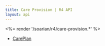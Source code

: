 ```yaml
---
title: Care Provision | R4 API
layout: api
---
```


<%= render '/soarian/r4/care-provision.*' %>

* [CarePlan](../care-provision/care-plan)
